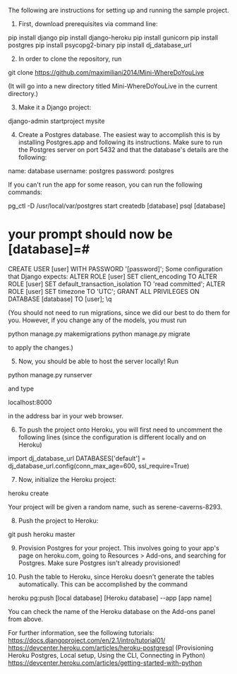 The following are instructions for setting up and running the sample project.

1. First, download prerequisites via command line:

pip install django
pip install django-heroku
pip install gunicorn
pip install postgres
pip install psycopg2-binary
pip install dj_database_url

2. In order to clone the repository, run

git clone https://github.com/maximiliani2014/Mini-WhereDoYouLive

(It will go into a new directory titled Mini-WhereDoYouLive in the current directory.)

3. Make it a Django project:

django-admin startproject mysite

4. Create a Postgres database. The easiest way to accomplish this is by installing Postgres.app and following its instructions. Make sure to run the Postgres server on port 5432 and that the database's details are the following:

name: database
username: postgres
password: postgres

If you can't run the app for some reason, you can run the following commands:

pg_ctl -D /usr/local/var/postgres start
createdb [database]
psql [database]

# your prompt should now be [database]=#

CREATE USER [user] WITH PASSWORD '[password]';
Some configuration that Django expects:
ALTER ROLE [user] SET client_encoding TO 
ALTER ROLE [user] SET default_transaction_isolation TO 'read committed';
ALTER ROLE [user] SET timezone TO 'UTC';
GRANT ALL PRIVILEGES ON DATABASE [database] TO [user];
\q

(You should not need to run migrations, since we did our best to do them for you. However, if you change any of the models, you must run

python manage.py makemigrations
python manage.py migrate

to apply the changes.)

5. Now, you should be able to host the server locally! Run

python manage.py runserver

and type

localhost:8000

in the address bar in your web browser.

6. To push the project onto Heroku, you will first need to uncomment the following lines (since the configuration is different locally and on Heroku)

import dj_database_url
DATABASES['default'] = dj_database_url.config(conn_max_age=600, ssl_require=True)

7. Now, initialize the Heroku project:

heroku create

Your project will be given a random name, such as serene-caverns-8293.

8. Push the project to Heroku:

git push heroku master

9. Provision Postgres for your project. This involves going to your app's page on heroku.com, going to Resources > Add-ons, and searching for Postgres. Make sure Postgres isn't already provisioned!

10. Push the table to Heroku, since Heroku doesn't generate the tables automatically. This can be accomplished by the command

heroku pg:push [local database] [Heroku database] --app [app name]

You can check the name of the Heroku database on the Add-ons panel from above.

For further information, see the following tutorials:
https://docs.djangoproject.com/en/2.1/intro/tutorial01/
https://devcenter.heroku.com/articles/heroku-postgresql (Provisioning Heroku Postgres, Local setup, Using the CLI, Connecting in Python)
https://devcenter.heroku.com/articles/getting-started-with-python 